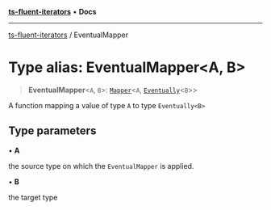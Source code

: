 [**ts-fluent-iterators**](../README.md) • **Docs**

---

[ts-fluent-iterators](../README.md) / EventualMapper

# Type alias: EventualMapper\<A, B\>

> **EventualMapper**\<`A`, `B`\>: [`Mapper`](Mapper.md)\<`A`, [`Eventually`](Eventually.md)\<`B`\>\>

A function mapping a value of type `A` to type `Eventually<B>`

## Type parameters

• **A**

the source type on which the `EventualMapper` is applied.

• **B**

the target type
